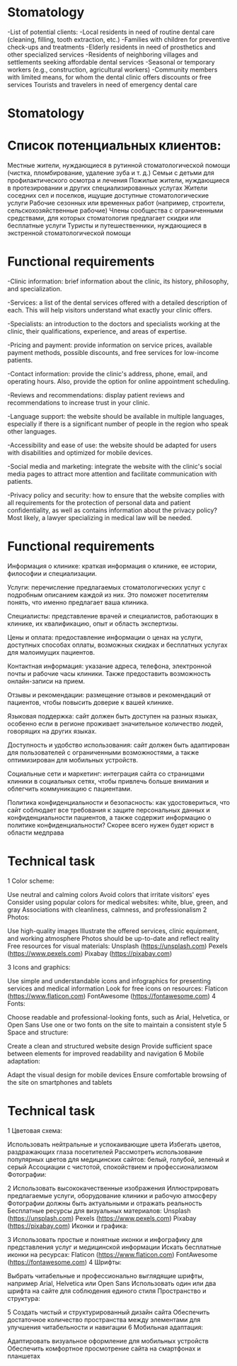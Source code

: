 # Stomatology
  -List of potential clients:
  -Local residents in need of routine dental care (cleaning, filling, tooth extraction, etc.)
  -Families with children for preventive check-ups and treatments
  -Elderly residents in need of prosthetics and other specialized services
  -Residents of neighboring villages and settlements seeking affordable   dental services
  -Seasonal or temporary workers (e.g., construction, agricultural workers)
  -Community members with limited means, for whom the dental clinic offers discounts or free services
Tourists and travelers in need of emergency dental care
# Stomatology
# Список потенциальных клиентов:
Местные жители, нуждающиеся в рутинной стоматологической помощи (чистка, пломбирование, удаление зуба и т. д.)
Семьи с детьми для профилактического осмотра и лечения
Пожилые жители, нуждающиеся в протезировании и других специализированных услугах
Жители соседних сел и поселков, ищущие доступные стоматологические услуги
Рабочие сезонных или временных работ (например, строители, сельскохозяйственные рабочие)
Члены сообщества с ограниченными средствами, для которых стоматология предлагает скидки или бесплатные услуги
Туристы и путешественники, нуждающиеся в экстренной стоматологической помощи
# Functional requirements
  -Clinic information: brief information about the clinic, its history, philosophy, and specialization.

  -Services: a list of the dental services offered with a detailed description of each. This will help visitors understand what exactly your clinic offers.

  -Specialists: an introduction to the doctors and specialists working at the clinic, their qualifications, experience, and areas of expertise.

  -Pricing and payment: provide information on service prices, available payment methods, possible discounts, and free services for low-income patients.

  -Contact information: provide the clinic's address, phone, email, and operating hours. Also, provide the option for online appointment scheduling.

  -Reviews and recommendations: display patient reviews and recommendations to increase trust in your clinic.

  -Language support: the website should be available in multiple languages, especially if there is a significant number of people in the region who speak other languages.

  -Accessibility and ease of use: the website should be adapted for users with disabilities and optimized for mobile devices.

  -Social media and marketing: integrate the website with the clinic's social media pages to attract more attention and facilitate communication with patients.

  -Privacy policy and security: how to ensure that the website complies with all requirements for the protection of personal data and patient confidentiality, as well as contains information about the privacy policy? Most likely, a lawyer specializing in medical law will be needed.
# Functional requirements
Информация о клинике: краткая информация о клинике, ее истории, философии и специализации.

Услуги: перечисление предлагаемых стоматологических услуг с подробным описанием каждой из них. Это поможет посетителям понять, что именно предлагает ваша клиника.

Специалисты: представление врачей и специалистов, работающих в клинике, их квалификацию, опыт и область экспертизы.

Цены и оплата: предоставление информации о ценах на услуги, доступных способах оплаты, возможных скидках и бесплатных услугах для малоимущих пациентов.

Контактная информация: указание адреса, телефона, электронной почты и рабочие часы клиники. Также предоставить возможность онлайн-записи на прием.

Отзывы и рекомендации: размещение отзывов и рекомендаций от пациентов, чтобы повысить доверие к вашей клинике.

Языковая поддержка: сайт должен быть доступен на разных языках, особенно если в регионе проживает значительное количество людей, говорящих на других языках.

Доступность и удобство использования: сайт должен быть адаптирован для пользователей с ограниченными возможностями, а также оптимизирован для мобильных устройств.

Социальные сети и маркетинг: интеграция сайта со страницами клиники в социальных сетях, чтобы привлечь больше внимания и облегчить коммуникацию с пациентами.

Политика конфиденциальности и безопасность: как удостовериться, что сайт соблюдает все требования к защите персональных данных и конфиденциальности пациентов, а также содержит информацию о политике конфиденциальности? Скорее всего нужен будет юрист в области медправа
# Technical task
  1 Color scheme:

  Use neutral and calming colors
  Avoid colors that irritate visitors' eyes
  Consider using popular colors for medical websites: white, blue, green, and gray
  Associations with cleanliness, calmness, and professionalism
2 Photos:

  Use high-quality images
  Illustrate the offered services, clinic equipment, and working atmosphere
  Photos should be up-to-date and reflect reality
  Free resources for visual materials:
  Unsplash (https://unsplash.com)
  Pexels (https://www.pexels.com)
  Pixabay (https://pixabay.com)

3 Icons and graphics:

  Use simple and understandable icons and infographics for presenting services and medical information
  Look for free icons on resources:
  Flaticon (https://www.flaticon.com)
  FontAwesome (https://fontawesome.com)
4 Fonts:

  Choose readable and professional-looking fonts, such as Arial, Helvetica, or Open Sans
  Use one or two fonts on the site to maintain a consistent style
5 Space and structure:

  Create a clean and structured website design
  Provide sufficient space between elements for improved readability and navigation
6 Mobile adaptation:

  Adapt the visual design for mobile devices
  Ensure comfortable browsing of the site on smartphones and tablets
# Technical task
1 Цветовая схема:

  Использовать нейтральные и успокаивающие цвета
  Избегать цветов, раздражающих глаза посетителей
  Рассмотреть использование популярных цветов для медицинских сайтов: белый, голубой, зеленый и серый
  Ассоциации с чистотой, спокойствием и профессионализмом
Фотографии:

2 Использовать высококачественные изображения
  Иллюстрировать предлагаемые услуги, оборудование клиники и рабочую атмосферу
  Фотографии должны быть актуальными и отражать реальность
  Бесплатные ресурсы для визуальных материалов:
  Unsplash (https://unsplash.com)
  Pexels (https://www.pexels.com)
  Pixabay (https://pixabay.com)
  Иконки и графика:

3 Использовать простые и понятные иконки и инфографику для представления услуг и медицинской информации
  Искать бесплатные иконки на ресурсах:
  Flaticon (https://www.flaticon.com)
  FontAwesome (https://fontawesome.com)
4 Шрифты:

  Выбрать читабельные и профессионально выглядящие шрифты, например Arial, Helvetica или Open Sans
  Использовать один или два шрифта на сайте для соблюдения единого стиля
  Пространство и структура:

5 Создать чистый и структурированный дизайн сайта
  Обеспечить достаточное количество пространства между элементами для    улучшения читабельности и навигации
6 Мобильная адаптация:

  Адаптировать визуальное оформление для мобильных устройств
  Обеспечить комфортное просмотрение сайта на смартфонах и планшетах